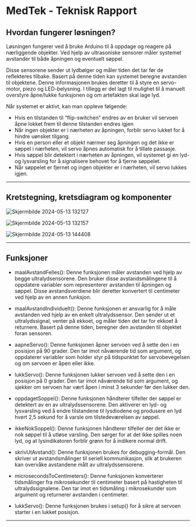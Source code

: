 
# MedTek - Teknisk Rapport

## Hvordan fungerer løsningen?
Løsningen fungerer ved å bruke Arduino til å oppdage og reagere på nærliggende objekter. Ved hjelp av ultrasoniske sensorer måler systemet avstander til både åpningen og eventuelt søppel.

Disse sensorene sender ut lydbølger og måler tiden det tar før de reflekteres tilbake. Basert på denne tiden kan systemet beregne avstanden til objektene. Denne informasjonen brukes deretter til å styre en servo-motor, piezo og LED-belysning. I tillegg er det lagt til mulighet til å manuelt overstyre åpne/lukke funksjonen og om artefakten skal lage lyd.

Når systemet er aktivt, kan man oppleve følgende:
* Hvis en tilstanden til “flip-switchen” endres av en bruker vil servoen åpne lokket frem til denne tilstanden endres igjen
* Når ingen objekter er i nærheten av åpningen, forblir servo lukket for å hindre uønsket tilgang.
* Hvis en person eller et objekt nærmer seg åpningen og det ikke er søppel i nærheten, vil servo åpnes automatisk for å tillate passasje.
* Hvis søppel blir detektert i nærheten av åpningen, vil systemet gi en lyd- og lysvarsling for å signalisere behovet for å fjerne søppelet.
* Når søppelet er fjernet og ingen objekter er i nærheten, vil servo lukkes igjen.

---

## Kretstegning, kretsdiagram og komponenter 

![Skjermbilde 2024-05-13 132127](https://github.com/shervinfashk/MedTek---IN1060/assets/110855795/63346007-3cb1-4b8e-a881-728bdb0e876a)

![Skjermbilde 2024-05-13 132157](https://github.com/shervinfashk/MedTek---IN1060/assets/110855795/c1144dc9-5eac-40fc-aea5-cd2b56aef71d)

![Skjermbilde 2024-05-13 144408](https://github.com/shervinfashk/MedTek---IN1060/assets/110855795/e090ef21-20e8-4592-be22-57db3eded07b)

---

## Funksjoner

* maalAvstandFelles(): Denne funksjonen måler avstanden ved hjelp av begge ultralydsensorene. Den bruker disse avstandsmålingene til å oppdatere variabler som representerer avstanden til åpningen og søppel. Disse avstandsverdiene blir deretter konvertert til centimeter ved hjelp av en annen funksjon.

* maalAvstandIndividuelt(): Denne funksjonen er ansvarlig for å måle avstanden ved hjelp av en enkelt ultralydssensor. Den sender ut et ultralydssignal, venter på ekkoet, og måler tiden det tar for ekkoet å returnere. Basert på denne tiden, beregner den avstanden til objektet foran sensoren.

* aapneServo(): Denne funksjonen åpner servoen ved å sette den i en posisjon på 90 grader. Den tar imot nåværende tid som argument, og oppdaterer variabler som holder styr på tidspunktet for servobevegelsen og om servoen er åpen eller ikke.

* lukkServo(): Denne funksjonen lukker servoen ved å sette den i en posisjon på 0 grader. Den tar imot nåværende tid som argument, og sjekker om servoen har vært åpen i minst 3 sekunder før den lukker den.

* oppdagetSoppel(): Denne funksjonen håndterer tilfeller der søppel er detektert av en av ultralydssensorene. Den aktiverer en lyd- og lysvarsling ved å endre tilstandene til lysdiodene og produsere en lyd hvert 2,5 sekund for å varsle om tilstedeværelsen av søppel.

* ikkeNokSoppel(): Denne funksjonen håndterer tilfeller der det ikke er nok søppel til å utløse varsling. Den sørger for at det ikke spilles noen lyd, og at lysindikatoren forblir grønn for å indikere normal drift.

* skrivUtAvstand(): Denne funksjonen brukes for debugging-formål. Den skriver ut avstandsmålinger til seriell kommunikasjon, slik at brukeren kan overvåke avstandene målt av ultralydssensorene.

* microsecondsToCentimeters(): Denne funksjonen konverterer tidsmålinger fra mikrosekunder til centimeter basert på hastigheten til ultralydssignalene. Den tar imot en tidsmåling i mikrosekunder som argument og returnerer avstanden i centimeter.

* lukkServo(): Denne funksjonen brukes i setup() for å sikre at servoen starter i en lukket posisjon.

---
